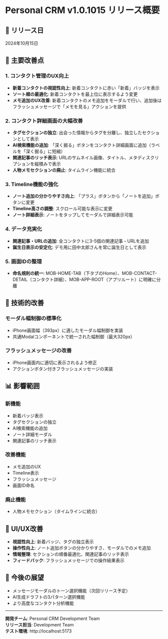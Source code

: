 # Personal CRM v1.0.1015 リリース概要

## 📱 リリース日

2024年10月15日

## 🎯 主要改善点

### 1. コンタクト管理のUX向上

- **新着コンタクトの視認性向上**: 新着コンタクトに赤い「新着」バッジを表示
- **ソート順の最適化**: 新着コンタクトを最上位に表示するよう変更
- **メモ追加のUX改善**: 新着コンタクトのメモ追加をモーダルで行い、追加後はフラッシュメッセージで「メモを見る」アクションを提供

### 2. コンタクト詳細画面の大幅改善

- **タグセクションの独立**: 出会った情報からタグを分離し、独立したセクションとして表示
- **AI検索機能の追加**: 「深く掘る」ボタンをコンタクト詳細画面に追加（ラベルを「深く掘る」に短縮）
- **関連記事のリッチ表示**: URLのサムネイル画像、タイトル、メタディスクリプションを縦積みで表示
- **人物メモセクションの廃止**: タイムライン機能に統合

### 3. Timeline機能の強化

- **ノート追加の分かりやすさ向上**: 「プラス」ボタンから「ノートを追加」ボタンに変更
- **Timeline高さの調整**: スクロール可能な表示に変更
- **ノート詳細表示**: ノートをタップしてモーダルで詳細表示可能

### 4. データ充実化

- **関連記事・URLの追加**: 全コンタクトに3-5個の関連記事・URLを追加
- **誕生日表示の安定化**: デモ用に田中太郎さんを常に誕生日として表示

### 5. 画面IDの整理

- **命名規則の統一**: MOB-HOME-TAB（下タブのHome）、MOB-CONTACT-DETAIL（コンタクト詳細）、MOB-APP-ROOT（アプリルート）に明確に分離

## 🔧 技術的改善

### モーダル幅制御の標準化

- iPhone画面幅（393px）に適したモーダル幅制御を実装
- 共通Modalコンポーネントで統一された幅制御（最大320px）

### フラッシュメッセージの改善

- iPhone画面内に適切に表示されるよう修正
- アクションボタン付きフラッシュメッセージの実装

## 📊 影響範囲

### 新機能

- 新着バッジ表示
- タグセクションの独立
- AI検索機能の追加
- ノート詳細モーダル
- 関連記事のリッチ表示

### 改善機能

- メモ追加のUX
- Timeline表示
- フラッシュメッセージ
- 画面ID命名

### 廃止機能

- 人物メモセクション（タイムラインに統合）

## 🎨 UI/UX改善

- **視認性向上**: 新着バッジ、タグの独立表示
- **操作性向上**: ノート追加ボタンの分かりやすさ、モーダルでのメモ追加
- **情報整理**: セクションの順番最適化、関連記事のリッチ表示
- **フィードバック**: フラッシュメッセージでの操作結果表示

## 🚀 今後の展望

- メッセージモーダルのトーン選択機能（次回リリース予定）
- AI生成ドラフトの3パターン選択機能
- より高度なコンタクト分析機能

---

**開発チーム**: Personal CRM Development Team  
**リリース担当**: Development Team  
**テスト環境**: http://localhost:5173

